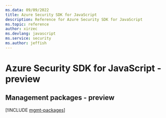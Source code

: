 ```yaml
---
ms.data: 09/09/2022
title: Azure Security SDK for JavaScript
description: Reference for Azure Security SDK for JavaScript
ms.topic: reference
author: xirzec
ms.devlang: javascript
ms.service: security
ms.author: jeffish
---
```

# Azure Security SDK for JavaScript - preview

## Management packages - preview
[!INCLUDE [mgmt-packages](security-mgmt-index.md)]